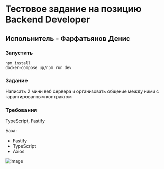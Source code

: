 # Тестовое задание на позицию Backend Developer 
## Испольнитель - Фарфатьянов Денис

### Запустить
```
npm install
docker-compose up/npm run dev
```

### Задание
Написать 2 мини веб сервера и организовать общение между ними с гарантированным контрактом

### Требования
TypeScript, Fastify 

База:
- Fastify
- TypeScript
- Axios

![image](https://github.com/francuze/CheckerServer/assets/49876179/0b8864d4-71b0-45eb-a46b-7eeb5554cc58)


